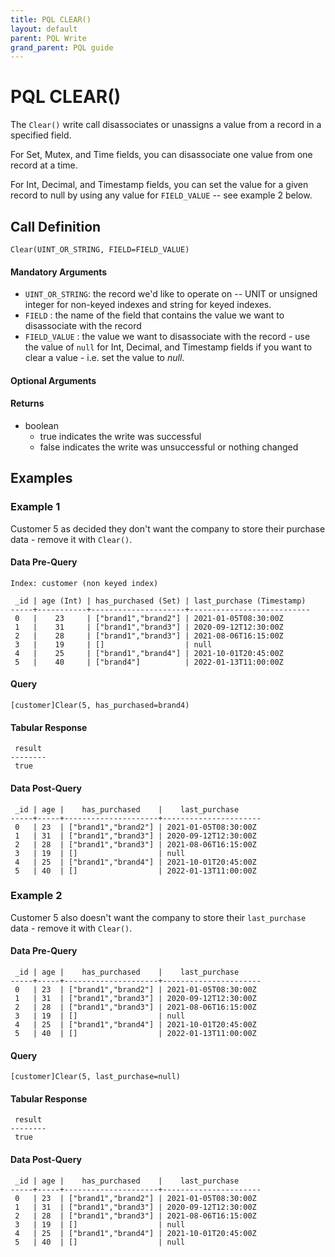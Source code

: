 ```yaml
---
title: PQL CLEAR()
layout: default
parent: PQL Write
grand_parent: PQL guide
---
```


# PQL CLEAR()

The `Clear()` write call disassociates or unassigns a value from a record in a specified field.

For Set, Mutex, and Time fields, you can disassociate one value from one record at a time.

For Int, Decimal, and Timestamp fields, you can set the value for a given record to null by using any value for `FIELD_VALUE` -- see example 2 below.

## Call Definition
```
Clear(UINT_OR_STRING, FIELD=FIELD_VALUE)
```

#### Mandatory Arguments
- `UINT_OR_STRING`: the record we'd like to operate on -- UNIT or unsigned integer for non-keyed indexes and string for keyed indexes.
- `FIELD` : the name of the field that contains the value we want to disassociate with the record
- `FIELD_VALUE` : the value we want to disassociate with the record - use the value of `null` for Int, Decimal, and Timestamp fields if you want to clear a value - i.e. set the value to *null*.

#### Optional Arguments

#### Returns
- boolean
  - true indicates the write was successful
  - false indicates the write was unsuccessful or nothing changed

## Examples

### Example 1
Customer 5 as decided they don't want the company to store their purchase data - remove it with `Clear()`.

#### Data Pre-Query
```
Index: customer (non keyed index)

 _id | age (Int) | has_purchased (Set) | last_purchase (Timestamp)
-----+-----------+---------------------+---------------------------
 0   |    23     | ["brand1","brand2"] | 2021-01-05T08:30:00Z
 1   |    31     | ["brand1","brand3"] | 2020-09-12T12:30:00Z
 2   |    28     | ["brand1","brand3"] | 2021-08-06T16:15:00Z
 3   |    19     | []                  | null
 4   |    25     | ["brand1","brand4"] | 2021-10-01T20:45:00Z
 5   |    40     | ["brand4"]          | 2022-01-13T11:00:00Z
```

#### Query
```
[customer]Clear(5, has_purchased=brand4)
```
#### Tabular Response
```
 result
--------
 true
```
#### Data Post-Query
```
 _id | age |    has_purchased    |    last_purchase
-----+-----+---------------------+----------------------
 0   | 23  | ["brand1","brand2"] | 2021-01-05T08:30:00Z
 1   | 31  | ["brand1","brand3"] | 2020-09-12T12:30:00Z
 2   | 28  | ["brand1","brand3"] | 2021-08-06T16:15:00Z
 3   | 19  | []                  | null
 4   | 25  | ["brand1","brand4"] | 2021-10-01T20:45:00Z
 5   | 40  | []                  | 2022-01-13T11:00:00Z
```


### Example 2
Customer 5 also doesn't want the company to store their `last_purchase` data - remove it with `Clear()`.

#### Data Pre-Query
```
 _id | age |    has_purchased    |    last_purchase
-----+-----+---------------------+----------------------
 0   | 23  | ["brand1","brand2"] | 2021-01-05T08:30:00Z
 1   | 31  | ["brand1","brand3"] | 2020-09-12T12:30:00Z
 2   | 28  | ["brand1","brand3"] | 2021-08-06T16:15:00Z
 3   | 19  | []                  | null
 4   | 25  | ["brand1","brand4"] | 2021-10-01T20:45:00Z
 5   | 40  | []                  | 2022-01-13T11:00:00Z
```

#### Query
```
[customer]Clear(5, last_purchase=null)
```

#### Tabular Response
```
 result
--------
 true
```

#### Data Post-Query
```
 _id | age |    has_purchased    |    last_purchase
-----+-----+---------------------+----------------------
 0   | 23  | ["brand1","brand2"] | 2021-01-05T08:30:00Z
 1   | 31  | ["brand1","brand3"] | 2020-09-12T12:30:00Z
 2   | 28  | ["brand1","brand3"] | 2021-08-06T16:15:00Z
 3   | 19  | []                  | null
 4   | 25  | ["brand1","brand4"] | 2021-10-01T20:45:00Z
 5   | 40  | []                  | null
```
